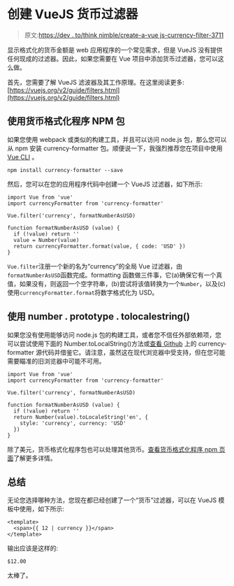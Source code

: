 # 创建 VueJS 货币过滤器

> 原文:[https://dev . to/think nimble/create-a-vue js-currency-filter-3711](https://dev.to/thinknimble/create-a-vuejs-currency-filter-3711)

显示格式化的货币金额是 web 应用程序的一个常见需求，但是 VueJS 没有提供任何现成的过滤器。因此，如果您需要在 Vue 项目中添加货币过滤器，您可以这么做。

首先，您需要了解 VueJS 滤波器及其工作原理。在这里阅读更多:[https://vuejs.org/v2/guide/filters.html](https://vuejs.org/v2/guide/filters.html)

## 使用货币格式化程序 NPM 包

如果您使用 webpack 或类似的构建工具，并且可以访问 node.js 包，那么您可以从 npm 安装 currency-formatter 包。顺便说一下，我强烈推荐您在项目中使用 [Vue CLI](https://cli.vuejs.org/) 。

```
npm install currency-formatter --save 
```

然后，您可以在您的应用程序代码中创建一个 VueJS 过滤器，如下所示:

```
import Vue from 'vue'
import currencyFormatter from 'currency-formatter'

Vue.filter('currency', formatNumberAsUSD)

function formatNumberAsUSD (value) {
  if (!value) return ''
  value = Number(value)
  return currencyFormatter.format(value, { code: 'USD' })
} 
```

`Vue.filter`注册一个新的名为“currency”的全局 Vue 过滤器，由`formatNumberAsUSD`函数完成。formatting 函数做三件事，它(a)确保它有一个真值，如果没有，则返回一个空字符串，(b)尝试将该值转换为一个`Number`，以及(c)使用`currencyFormatter.format`将数字格式化为 USD。

## 使用 number . prototype . tolocalestring()

如果您没有使用能够访问 node.js 包的构建工具，或者您不信任外部依赖项，您可以尝试使用下面的 Number.toLocalString()方法或[查看 Github](https://github.com/smirzaei/currency-formatter/blob/master/index.js) 上的 currency-formatter 源代码并借鉴它。请注意，虽然这在现代浏览器中受支持，但在您可能需要瞄准的旧浏览器中可能不可用。

```
import Vue from 'vue'
import currencyFormatter from 'currency-formatter'

Vue.filter('currency', formatNumberAsUSD)

function formatNumberAsUSD (value) {
  if (!value) return ''
  return Number(value).toLocaleString('en', {
    style: 'currency', currency: 'USD'
  })
} 
```

除了美元，货币格式化程序包也可以处理其他货币。[查看货币格式化程序 npm 页面](https://www.npmjs.com/package/currency-formatter)了解更多详情。

## 总结

无论您选择哪种方法，您现在都已经创建了一个“货币”过滤器，可以在 VueJS 模板中使用，如下所示:

```
<template>
  <span>{{ 12 | currency }}</span>
</template> 
```

输出应该是这样的:

```
$12.00 
```

太棒了。
